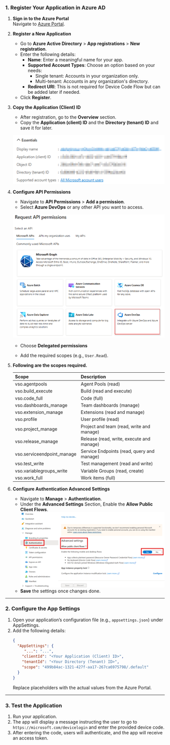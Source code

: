 ### **1. Register Your Application in Azure AD**

1. **Sign in to the Azure Portal**  
   Navigate to [Azure Portal](https://portal.azure.com).

2. **Register a New Application**
   - Go to **Azure Active Directory** > **App registrations** > **New registration**.
   - Enter the following details:
     - **Name**: Enter a meaningful name for your app.
     - **Supported Account Types**: Choose an option based on your needs:
       - Single tenant: Accounts in your organization only.
       - Multi-tenant: Accounts in any organization's directory.
     - **Redirect URI**: This is not required for Device Code Flow but can be added later if needed.
   - Click **Register**.

3. **Copy the Application (Client) ID**
   - After registration, go to the **Overview** section.
   - Copy the **Application (client) ID** and the **Directory (tenant) ID** and save it for later.
    
    ![image](/docs/Images/AppDetails.png)

4. **Configure API Permissions**
   - Navigate to **API Permissions** > **Add a permission**.
   - Select **Azure DevOps** or any other API you want to access.

    ![image](/docs/Images/ChooseAPI.png)

   - Choose **Delegated permissions**

   - Add the required scopes (e.g., `User.Read`).

5. **Following are the scopes required.**
   
    | Scope                     | Description                              | 
    |---------------------------|------------------------------------------|
    | vso.agentpools            | Agent Pools (read)                       | 
    | vso.build_execute         | Build (read and execute)                 | 
    | vso.code_full             | Code (full)                              | 
    | vso.dashboards_manage     | Team dashboards (manage)                 | 
    | vso.extension_manage      | Extensions (read and manage)             | 
    | vso.profile               | User profile (read)                      | 
    | vso.project_manage        | Project and team (read, write and manage)| 
    | vso.release_manage        | Release (read, write, execute and manage)| 
    | vso.serviceendpoint_manage| Service Endpoints (read, query and manage)|
    | vso.test_write            | Test management (read and write)         | 
    | vso.variablegroups_write  | Variable Groups (read, create)           | 
    | vso.work_full             | Work items (full)                        | 

6. **Configure Authentication Advanced Settings**
   - Navigate to **Manage** > **Authentication**.
   - Under the **Advanced Settings** Section, Enable the **Allow Public Client Flows**.
   ![image](Images/AdvancedSettings.png)
   - **Save** the settings once changes done.
---

### **2. Configure the App Settings**
1. Open your application’s configuration file (e.g., `appsettings.json`) under AppSettings.
2. Add the following details:
   ```json
   {
     "AppSettings": {
        "...": "...",
       "clientId": "<Your Application (Client) ID>",
       "tenantId": "<Your Directory (Tenant) ID>",
       "scope": "499b84ac-1321-427f-aa17-267ca6975798/.default"
     }
   }
   ```
   Replace placeholders with the actual values from the Azure Portal.

---

### **3. Test the Application**
1. Run your application.
2. The app will display a message instructing the user to go to `https://microsoft.com/devicelogin` and enter the provided device code.
3. After entering the code, users will authenticate, and the app will receive an access token.

